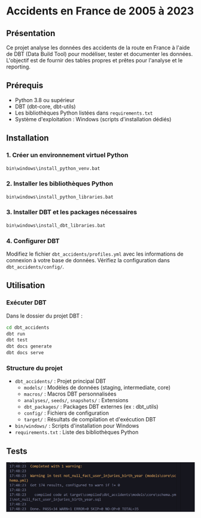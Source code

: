 # Accidents en France de 2005 à 2023

## Présentation
Ce projet analyse les données des accidents de la route en France à l'aide de DBT (Data Build Tool) pour modéliser, tester et documenter les données. L'objectif est de fournir des tables propres et prêtes pour l'analyse et le reporting.

## Prérequis
- Python 3.8 ou supérieur
- DBT (dbt-core, dbt-utils)
- Les bibliothèques Python listées dans `requirements.txt`
- Système d'exploitation : Windows (scripts d'installation dédiés)

## Installation

### 1. Créer un environnement virtuel Python
```cmd
bin\windows\install_python_venv.bat
```

### 2. Installer les bibliothèques Python
```cmd
bin\windows\install_python_libraries.bat
```

### 3. Installer DBT et les packages nécessaires
```cmd
bin\windows\install_dbt_libraries.bat
```

### 4. Configurer DBT
Modifiez le fichier `dbt_accidents/profiles.yml` avec les informations de connexion à votre base de données.
Vérifiez la configuration dans `dbt_accidents/config/`.

## Utilisation

### Exécuter DBT
Dans le dossier du projet DBT :
```cmd
cd dbt_accidents
dbt run
dbt test
dbt docs generate
dbt docs serve
```

### Structure du projet
- `dbt_accidents/` : Projet principal DBT
  - `models/` : Modèles de données (staging, intermediate, core)
  - `macros/` : Macros DBT personnalisées
  - `analyses/`, `seeds/`, `snapshots/` : Extensions
  - `dbt_packages/` : Packages DBT externes (ex : dbt_utils)
  - `config/` : Fichiers de configuration
  - `target/` : Résultats de compilation et d'exécution DBT
- `bin/windows/` : Scripts d'installation pour Windows
- `requirements.txt` : Liste des bibliothèques Python

## Tests
![image](image.png)




